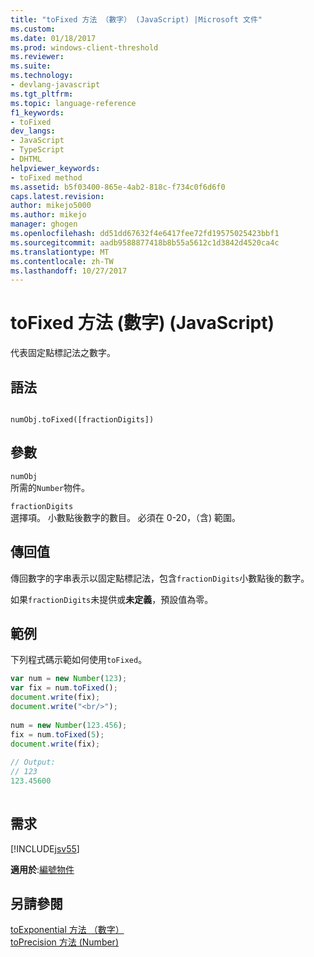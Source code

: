 ```yaml
---
title: "toFixed 方法 （數字） (JavaScript) |Microsoft 文件"
ms.custom: 
ms.date: 01/18/2017
ms.prod: windows-client-threshold
ms.reviewer: 
ms.suite: 
ms.technology:
- devlang-javascript
ms.tgt_pltfrm: 
ms.topic: language-reference
f1_keywords:
- toFixed
dev_langs:
- JavaScript
- TypeScript
- DHTML
helpviewer_keywords:
- toFixed method
ms.assetid: b5f03400-865e-4ab2-818c-f734c0f6d6f0
caps.latest.revision: 
author: mikejo5000
ms.author: mikejo
manager: ghogen
ms.openlocfilehash: dd51dd67632f4e6417fee72fd19575025423bbf1
ms.sourcegitcommit: aadb9588877418b8b55a5612c1d3842d4520ca4c
ms.translationtype: MT
ms.contentlocale: zh-TW
ms.lasthandoff: 10/27/2017
---
```

# <a name="tofixed-method-number-javascript"></a>toFixed 方法 (數字) (JavaScript)
代表固定點標記法之數字。  
  
## <a name="syntax"></a>語法  
  
```  
  
numObj.toFixed([fractionDigits])  
```  
  
## <a name="parameters"></a>參數  
 `numObj`  
 所需的`Number`物件。  
  
 `fractionDigits`  
 選擇項。 小數點後數字的數目。 必須在 0-20，（含) 範圍。  
  
## <a name="return-value"></a>傳回值  
 傳回數字的字串表示以固定點標記法，包含`fractionDigits`小數點後的數字。  
  
 如果`fractionDigits`未提供或**未定義**，預設值為零。  
  
## <a name="example"></a>範例  
 下列程式碼示範如何使用`toFixed`。  
  
```JavaScript  
var num = new Number(123);  
var fix = num.toFixed();  
document.write(fix);  
document.write("<br/>");  
  
num = new Number(123.456);  
fix = num.toFixed(5);  
document.write(fix);  
  
// Output:  
// 123  
123.45600  
  
```  
  
## <a name="requirements"></a>需求  
 [!INCLUDE[jsv55](../../javascript/reference/includes/jsv55-md.md)]  
  
 **適用於**:[編號物件](../../javascript/reference/number-object-javascript.md)  
  
## <a name="see-also"></a>另請參閱  
 [toExponential 方法 （數字）](../../javascript/reference/toexponential-method-number-javascript.md)   
 [toPrecision 方法 (Number)](../../javascript/reference/toprecision-method-number-javascript.md)